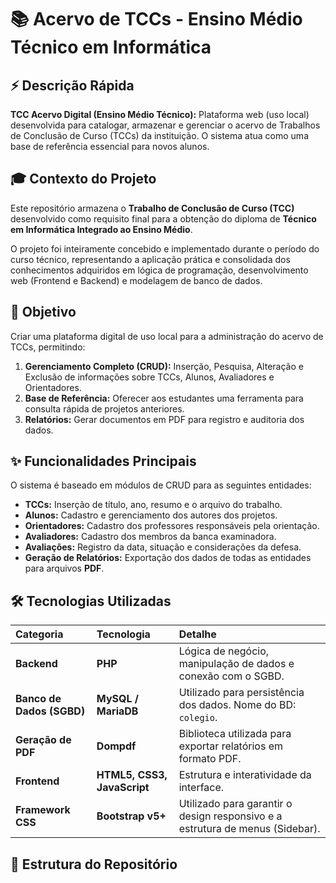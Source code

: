 # 📚 Acervo de TCCs - Ensino Médio Técnico em Informática

## ⚡ Descrição Rápida

**TCC Acervo Digital (Ensino Médio Técnico):** Plataforma web (uso local) desenvolvida para catalogar, armazenar e gerenciar o acervo de Trabalhos de Conclusão de Curso (TCCs) da instituição. O sistema atua como uma base de referência essencial para novos alunos.

## 🎓 Contexto do Projeto

Este repositório armazena o **Trabalho de Conclusão de Curso (TCC)** desenvolvido como requisito final para a obtenção do diploma de **Técnico em Informática Integrado ao Ensino Médio**.

O projeto foi inteiramente concebido e implementado durante o período do curso técnico, representando a aplicação prática e consolidada dos conhecimentos adquiridos em lógica de programação, desenvolvimento web (Frontend e Backend) e modelagem de banco de dados.

## 🎯 Objetivo

Criar uma plataforma digital de uso local para a administração do acervo de TCCs, permitindo:

1.  **Gerenciamento Completo (CRUD):** Inserção, Pesquisa, Alteração e Exclusão de informações sobre TCCs, Alunos, Avaliadores e Orientadores.
2.  **Base de Referência:** Oferecer aos estudantes uma ferramenta para consulta rápida de projetos anteriores.
3.  **Relatórios:** Gerar documentos em PDF para registro e auditoria dos dados.

## ✨ Funcionalidades Principais

O sistema é baseado em módulos de CRUD para as seguintes entidades:

* **TCCs:** Inserção de título, ano, resumo e o arquivo do trabalho.
* **Alunos:** Cadastro e gerenciamento dos autores dos projetos.
* **Orientadores:** Cadastro dos professores responsáveis pela orientação.
* **Avaliadores:** Cadastro dos membros da banca examinadora.
* **Avaliações:** Registro da data, situação e considerações da defesa.
* **Geração de Relatórios:** Exportação dos dados de todas as entidades para arquivos **PDF**.

## 🛠️ Tecnologias Utilizadas

| Categoria | Tecnologia | Detalhe |
| :--- | :--- | :--- |
| **Backend** | **PHP** | Lógica de negócio, manipulação de dados e conexão com o SGBD. |
| **Banco de Dados (SGBD)** | **MySQL / MariaDB** | Utilizado para persistência dos dados. Nome do BD: `colegio`. |
| **Geração de PDF** | **Dompdf** | Biblioteca utilizada para exportar relatórios em formato PDF. |
| **Frontend** | **HTML5, CSS3, JavaScript** | Estrutura e interatividade da interface. |
| **Framework CSS** | **Bootstrap v5+** | Utilizado para garantir o design responsivo e a estrutura de menus (Sidebar). |

## 📁 Estrutura do Repositório
